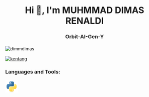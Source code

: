 
<h1 align="center">Hi 👋, I'm MUHMMAD DIMAS RENALDI</h1>

<h3 align="center">Orbit-AI-Gen-Y</h3>
<h4 align="center"></h4>

<p align="left"> <img src="https://komarev.com/ghpvc/?username=dimmdimas&label=Profile%20views&color=0e75b6&style=flat" alt="dimmdimas" /> </p>

<p align="left">
<a href="https://dev.to/kentang" target="blank"><img align="center" src="https://cdn.jsdelivr.net/npm/simple-icons@3.0.1/icons/dev-dot-to.svg" alt="kentang" height="30" width="40" /></a>
</p>

<h3 align="left">Languages and Tools:</h3>
<p align="left"> <a href="https://www.python.org" target="_blank"> <img src="https://raw.githubusercontent.com/devicons/devicon/master/icons/python/python-original.svg" alt="python" width="40" height="40"/> </a> </p>
